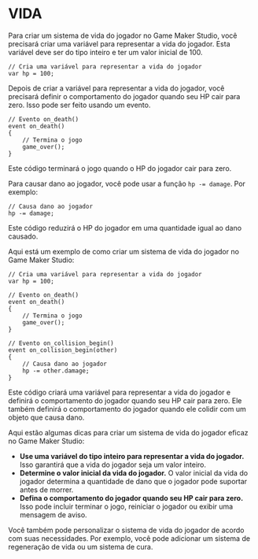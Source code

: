 # VIDA 
Para criar um sistema de vida do jogador no Game Maker Studio, você precisará criar uma variável para representar a vida do jogador. Esta variável deve ser do tipo inteiro e ter um valor inicial de 100.

```gml
// Cria uma variável para representar a vida do jogador
var hp = 100;
```

Depois de criar a variável para representar a vida do jogador, você precisará definir o comportamento do jogador quando seu HP cair para zero. Isso pode ser feito usando um evento.

```gml
// Evento on_death()
event on_death()
{
    // Termina o jogo
    game_over();
}
```

Este código terminará o jogo quando o HP do jogador cair para zero.

Para causar dano ao jogador, você pode usar a função `hp -= damage`. Por exemplo:

```gml
// Causa dano ao jogador
hp -= damage;
```

Este código reduzirá o HP do jogador em uma quantidade igual ao dano causado.

Aqui está um exemplo de como criar um sistema de vida do jogador no Game Maker Studio:

```gml
// Cria uma variável para representar a vida do jogador
var hp = 100;

// Evento on_death()
event on_death()
{
    // Termina o jogo
    game_over();
}

// Evento on_collision_begin()
event on_collision_begin(other)
{
    // Causa dano ao jogador
    hp -= other.damage;
}
```

Este código criará uma variável para representar a vida do jogador e definirá o comportamento do jogador quando seu HP cair para zero. Ele também definirá o comportamento do jogador quando ele colidir com um objeto que causa dano.

Aqui estão algumas dicas para criar um sistema de vida do jogador eficaz no Game Maker Studio:

* **Use uma variável do tipo inteiro para representar a vida do jogador.** Isso garantirá que a vida do jogador seja um valor inteiro.
* **Determine o valor inicial da vida do jogador.** O valor inicial da vida do jogador determina a quantidade de dano que o jogador pode suportar antes de morrer.
* **Defina o comportamento do jogador quando seu HP cair para zero.** Isso pode incluir terminar o jogo, reiniciar o jogador ou exibir uma mensagem de aviso.

Você também pode personalizar o sistema de vida do jogador de acordo com suas necessidades. Por exemplo, você pode adicionar um sistema de regeneração de vida ou um sistema de cura.
